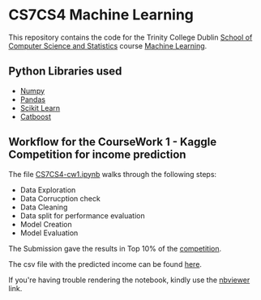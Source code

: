 # CS7CS4 Machine Learning

This repository contains the code for the Trinity College Dublin [School of Computer Science and Statistics](https://www.scss.tcd.ie/) course [Machine Learning](https://scss.tcd.ie/modules/2019-2020/CS7CS4.MACHINE_LEARNING.2019-2020.5.SEM101.pdf).

## Python Libraries used
 - [Numpy](https://numpy.org/)
 - [Pandas](https://pandas.pydata.org/)
 - [Scikit Learn](https://scikit-learn.org/)
 - [Catboost](https://scikit-learn.org/)
 
 ## Workflow for the CourseWork 1 - Kaggle Competition for income prediction
 
 The file [CS7CS4-cw1.ipynb](./CS7CS4-cw1.ipynb) walks through the following steps:
- Data Exploration
- Data Corrucption check
- Data Cleaning
- Data split for performance evaluation
- Model Creation 
- Model Evaluation

The Submission gave the results in Top 10% of the [competition](https://www.kaggle.com/c/tcdml1920-income-ind).

The csv file with the predicted income can be found [here](/BestSubmission.csv).

If you're having trouble rendering the notebook, kindly use the [nbviewer](https://nbviewer.jupyter.org/github/PriyanshJalan/TCD-ML/blob/master/CS7CS4-cw1.ipynb) link.
